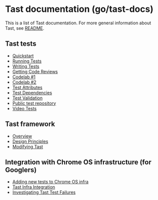 # Tast documentation (go/tast-docs)

This is a list of Tast documentation.
For more general information about Tast, see [README](../README.md).

## Tast tests

*   [Quickstart](quickstart.md)
*   [Running Tests](running_tests.md)
*   [Writing Tests](writing_tests.md)
*   [Getting Code Reviews](code_reviews.md)
*   [Codelab #1](codelab_1.md)
*   [Codelab #2](codelab_2.md)
*   [Test Attributes](test_attributes.md)
*   [Test Dependencies](test_dependencies.md)
*   [Test Validation](test_validation.md)
*   [Public test repository](https://chromium.googlesource.com/chromiumos/platform/tast-tests/)
*   [Video Tests](https://chromium.googlesource.com/chromiumos/platform/tast-tests/+/refs/heads/master/src/chromiumos/tast/local/bundles/cros/video/README.md)

## Tast framework

*   [Overview](overview.md)
*   [Design Principles](design_principles.md)
*   [Modifying Tast](modifying_tast.md)

## Integration with Chrome OS infrastructure (for Googlers)

*   [Adding new tests to Chrome OS infra](http://go/tast-add-test)
*   [Tast Infra Integration](http://go/tast-infra)
*   [Investigating Tast Test Failures](http://go/tast-failures)

